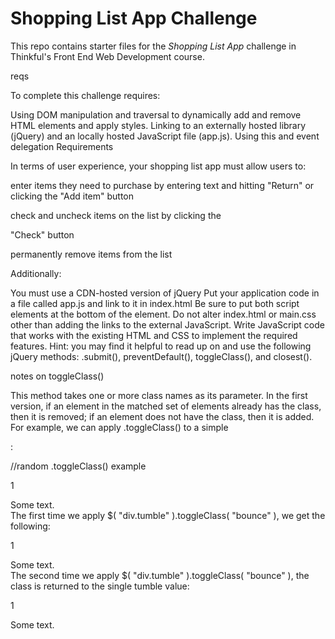 # Shopping List App Challenge

This repo contains starter files for the *Shopping List App* challenge in Thinkful's Front End Web Development course.


reqs

To complete this challenge requires:

Using DOM manipulation and traversal to dynamically add and remove HTML elements and apply styles.
Linking to an externally hosted library (jQuery) and an locally hosted JavaScript file (app.js).
Using this and event delegation
Requirements

In terms of user experience, your shopping list app must allow users to:

enter items they need to purchase by entering text and hitting "Return" or clicking the "Add item" button

check and uncheck items on the list by clicking the 

"Check" button

permanently remove items from the list

Additionally:

You must use a CDN-hosted version of jQuery
Put your application code in a file called app.js and link to it in index.html
Be sure to put both script elements at the bottom of the <body> element.
Do not alter index.html or main.css other than adding the links to the external JavaScript. Write JavaScript code that works with the existing HTML and CSS to implement the required features.
Hint: you may find it helpful to read up on and use the following jQuery methods: .submit(), preventDefault(), toggleClass(), and closest().

notes on toggleClass()

 This method takes one or more class names as its parameter. In the first version, if an element in the matched set of elements already has the class, then it is removed; if an element does not have the class, then it is added. For example, we can apply .toggleClass() to a simple <div>:


//random .toggleClass() example

1
<div class="tumble">Some text.</div>
The first time we apply $( "div.tumble" ).toggleClass( "bounce" ), we get the following:

1
<div class="tumble bounce">Some text.</div>
The second time we apply $( "div.tumble" ).toggleClass( "bounce" ), the <div> class is returned to the single tumble value:

1
<div class="tumble">Some text.</div>
